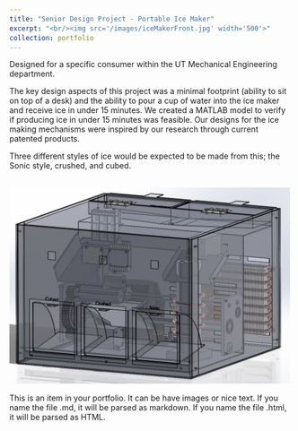 ```yaml
---
title: "Senior Design Project - Portable Ice Maker"
excerpt: "<br/><img src='/images/iceMakerFront.jpg' width='500'>"
collection: portfolio
---
```


Designed for a specific consumer within the UT Mechanical Engineering department.

The key design aspects of this project was a minimal footprint (ability to sit on top of a desk) and the ability to pour a cup of water into the ice maker and receive ice in under 15 minutes. We created a MATLAB model to verify if producing ice in under 15 minutes was feasible. Our designs for the ice making mechanisms were inspired by our research through current patented products.

Three different styles of ice would be expected to be made from this; the Sonic style, crushed, and cubed.

<br/><img src='/images/iceMakerFront.jpg' width='500'>

This is an item in your portfolio. It can be have images or nice text. If you name the file .md, it will be parsed as markdown. If you name the file .html, it will be parsed as HTML. 
